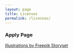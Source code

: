 ```yaml
---
layout: page
title: Licenses
permalink: /licenses/
---
```


### Apply Page

[Illustrations by Freepik Storyset](https://storyset.com)
